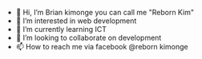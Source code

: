 - 👋 Hi, I’m Brian kimonge you can call me "Reborn Kim"
- 👀 I’m interested in web development 
- 🌱 I’m currently learning ICT
- 💞️ I’m looking to collaborate on development 
- 📫 How to reach me via facebook @reborn kimonge 

<!---
rebexample/rebexample is a ✨ special ✨ repository because its `README.md` (this file) appears on your GitHub profile.
You can click the Preview link to take a look at your changes.
--->
